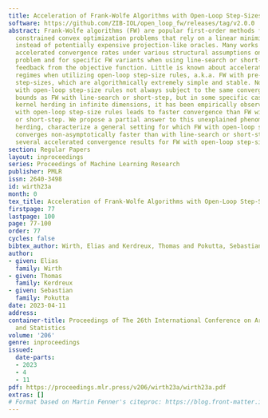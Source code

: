 ```yaml
---
title: Acceleration of Frank-Wolfe Algorithms with Open-Loop Step-Sizes
software: https://github.com/ZIB-IOL/open_loop_fw/releases/tag/v2.0.0
abstract: Frank-Wolfe algorithms (FW) are popular first-order methods for solving
  constrained convex optimization problems that rely on a linear minimization oracle
  instead of potentially expensive projection-like oracles. Many works have identified
  accelerated convergence rates under various structural assumptions on the optimization
  problem and for specific FW variants when using line-search or short-step, requiring
  feedback from the objective function. Little is known about accelerated convergence
  regimes when utilizing open-loop step-size rules, a.k.a. FW with pre-determined
  step-sizes, which are algorithmically extremely simple and stable. Not only is FW
  with open-loop step-size rules not always subject to the same convergence rate lower
  bounds as FW with line-search or short-step, but in some specific cases, such as
  kernel herding in infinite dimensions, it has been empirically observed that FW
  with open-loop step-size rules leads to faster convergence than FW with line-search
  or short-step. We propose a partial answer to this unexplained phenomenon in kernel
  herding, characterize a general setting for which FW with open-loop step-size rules
  converges non-asymptotically faster than with line-search or short-step, and derive
  several accelerated convergence results for FW with open-loop step-size rules.
section: Regular Papers
layout: inproceedings
series: Proceedings of Machine Learning Research
publisher: PMLR
issn: 2640-3498
id: wirth23a
month: 0
tex_title: Acceleration of Frank-Wolfe Algorithms with Open-Loop Step-Sizes
firstpage: 77
lastpage: 100
page: 77-100
order: 77
cycles: false
bibtex_author: Wirth, Elias and Kerdreux, Thomas and Pokutta, Sebastian
author:
- given: Elias
  family: Wirth
- given: Thomas
  family: Kerdreux
- given: Sebastian
  family: Pokutta
date: 2023-04-11
address:
container-title: Proceedings of The 26th International Conference on Artificial Intelligence
  and Statistics
volume: '206'
genre: inproceedings
issued:
  date-parts:
  - 2023
  - 4
  - 11
pdf: https://proceedings.mlr.press/v206/wirth23a/wirth23a.pdf
extras: []
# Format based on Martin Fenner's citeproc: https://blog.front-matter.io/posts/citeproc-yaml-for-bibliographies/
---
```

